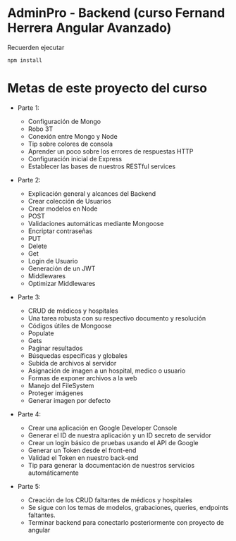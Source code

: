 # AdminPro - Backend (curso Fernand Herrera Angular Avanzado)

Recuerden ejecutar

```
npm install

```

# Metas de este proyecto del curso

* Parte 1:
   * Configuración de Mongo
   * Robo 3T
   * Conexión entre Mongo y Node
   * Tip sobre colores de consola
   * Aprender un poco sobre los errores de respuestas HTTP
   * Configuración inicial de Express
   * Establecer las bases de nuestros RESTful services

* Parte 2:
   * Explicación general y alcances del Backend
   * Crear colección de Usuarios
   * Crear modelos en Node
   * POST
   * Validaciones automáticas mediante Mongoose
   * Encriptar contraseñas
   * PUT
   * Delete
   * Get
   * Login de Usuario
   * Generación de un JWT
   * Middlewares
   * Optimizar Middlewares

* Parte 3:
   * CRUD de médicos y hospitales
   * Una tarea robusta con su respectivo documento y resolución
   * Códigos útiles de Mongoose
   * Populate
   * Gets
   * Paginar resultados
   * Búsquedas específicas y globales
   * Subida de archivos al servidor
   * Asignación de imagen a un hospital, medico o usuario
   * Formas de exponer archivos a la web
   * Manejo del FileSystem
   * Proteger imágenes
   * Generar imagen por defecto

* Parte 4:
   * Crear una aplicación en Google Developer Console
   * Generar el ID de nuestra aplicación y un ID secreto de servidor
   * Crear un login básico de pruebas usando el API de Google
   * Generar un Token desde el front-end
   * Validad el Token en nuestro back-end
   * Tip para generar la documentación de nuestros servicios automáticamente

* Parte 5:
   * Creación de los CRUD faltantes de médicos y hospitales
   * Se sigue con los temas de modelos, grabaciones, queries, endpoints faltantes.
   * Terminar backend para conectarlo posteriormente con proyecto de angular
   